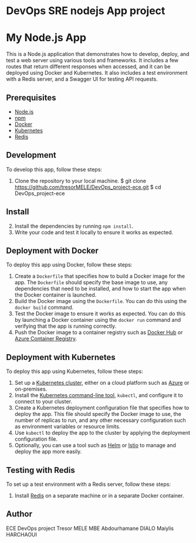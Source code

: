 # DevOps SRE nodejs App project

# My Node.js App

This is a Node.js application that demonstrates how to develop, deploy, and test a web server using various tools and frameworks. It includes a few routes that return different responses when accessed, and it can be deployed using Docker and Kubernetes. It also includes a test environment with a Redis server, and a Swagger UI for testing API requests.

## Prerequisites

- [Node.js](https://nodejs.org/)
- [npm](https://www.npmjs.com/)
- [Docker](https://www.docker.com/)
- [Kubernetes](https://kubernetes.io/)
- [Redis](https://redis.io/)

## Development

To develop this app, follow these steps:

1. Clone the repository to your local machine.
    $ git clone https://github.com/tresorMELE/DevOps_project-ece.git
    $ cd DevOps_project-ece
## Install
2. Install the dependencies by running `npm install`.
3. Write your code and test it locally to ensure it works as expected.

## Deployment with Docker

To deploy this app using Docker, follow these steps:

1. Create a `Dockerfile` that specifies how to build a Docker image for the app. The `Dockerfile` should specify the base image to use, any dependencies that need to be installed, and how to start the app when the Docker container is launched.
2. Build the Docker image using the `Dockerfile`. You can do this using the `docker build` command.
3. Test the Docker image to ensure it works as expected. You can do this by launching a Docker container using the `docker run` command and verifying that the app is running correctly.
4. Push the Docker image to a container registry such as [Docker Hub](https://hub.docker.com/) or [Azure Container Registry](https://azure.microsoft.com/en-us/services/container-registry/).

## Deployment with Kubernetes

To deploy this app using Kubernetes, follow these steps:

1. Set up a [Kubernetes cluster](https://kubernetes.io/docs/setup/), either on a cloud platform such as [Azure](https://azure.microsoft.com/en-us/services/kubernetes-service/) or on-premises.
2. Install the [Kubernetes command-line tool](https://kubernetes.io/docs/tasks/tools/install-kubectl/), `kubectl`, and configure it to connect to your cluster.
3. Create a Kubernetes deployment configuration file that specifies how to deploy the app. This file should specify the Docker image to use, the number of replicas to run, and any other necessary configuration such as environment variables or resource limits.
4. Use `kubectl` to deploy the app to the cluster by applying the deployment configuration file.
5. Optionally, you can use a tool such as [Helm](https://helm.sh/) or [Istio](https://istio.io/) to manage and deploy the app more easily.

## Testing with Redis

To set up a test environment with a Redis server, follow these steps:

1. Install [Redis](https://redis.io/download) on a separate machine or in a separate Docker container.

## Author
ECE DevOps project
Tresor MELE MBE
Abdourhamane DIALO 
Maiylis HARCHAOUI